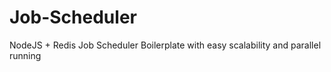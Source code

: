 # Job-Scheduler
NodeJS + Redis Job Scheduler Boilerplate with easy scalability and parallel running
